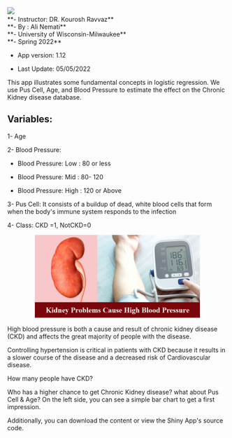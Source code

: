 
<left>

<img src="https://urbanmilwaukee.com/wp-content/uploads/2020/03/UWM-logo.jpg" width="25%"/>

 <br>
**- Instructor: DR. Kourosh Ravvaz**
<br>
**- By : Ali Nemati**
<br>
**- University of Wisconsin-Milwaukee**
<br>
**- Spring 2022**

- App version: 1.12

- Last Update: 05/05/2022

</left>

This app illustrates some fundamental concepts in logistic regression. We use Pus Cell, Age, and Blood Pressure to estimate the effect on the Chronic Kidney disease database.

## Variables:

1- Age

2- Blood Pressure:

- Blood Pressure: Low  : 80 or less

- Blood Pressure: Mid  : 80- 120

- Blood Pressure: High : 120 or Above

3- Pus Cell: It consists of a buildup of dead, white blood cells that form when the body's immune system responds to the infection


4- Class: CKD =1, NotCKD=0 

<center>

<img src="https://github.com/alinemati45/r_shinny_app_CKD/blob/main/man/images/kidney-problems-cause-high-blood-pressure.jpg?raw=true" width="75%"/>

</center>

High blood pressure is both a cause and result of chronic kidney disease (CKD) and affects the great majority of people with the disease. 

Controlling hypertension is critical in patients with CKD because it results in a slower course of the disease and a decreased risk of Cardiovascular disease. 

How many people have CKD? 

Who has a higher chance to get Chronic Kidney disease? what about Pus Cell & Age? On the left side, you can see a simple bar chart to get a first impression.



Additionally, you can download the content or view the Shiny App's source code.


